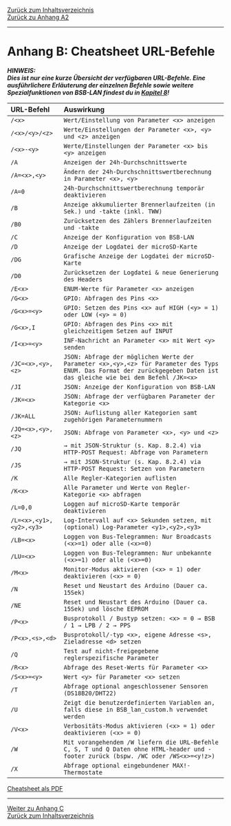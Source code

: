 [Zurück zum Inhaltsverzeichnis](inhaltsverzeichnis.md)  
[Zurück zu Anhang A2](anhang_a2.md)    
    
---
        

# Anhang B: Cheatsheet URL-Befehle
  
***HINWEIS:***  
***Dies ist nur eine kurze Übersicht der verfügbaren URL-Befehle. Eine ausführlichere Erläuterung der einzelnen Befehle sowie weitere Spezialfunktionen von BSB-LAN findest du in [Kapitel 8](kap08.md)!***  
   

| URL-Befehl            | Auswirkung                                                                    |
|:----------------------|:------------------------------------------------------------------------------|
|  `/<x>`               | `Wert/Einstellung von Parameter <x> anzeigen`
|  `/<x>/<y>/<z>`   | `Werte/Einstellungen der Parameter <x>, <y> und <z> anzeigen`  
|  `/<x>-<y>`         | `Werte/Einstellungen der Parameter <x> bis <y> anzeigen`  
|  `/A`                   | `Anzeigen der 24h-Durchschnittswerte`  
|  `/A=<x>,<y>`       | `Ändern der 24h-Durchschnittswertberechnung in Parameter <x>, <y>`  
|  `/A=0`                  | `24h-Durchschnittswertberechnung temporär deaktivieren`  
|  `/B`                   | `Anzeige akkumulierter Brennerlaufzeiten (in Sek.) und -takte (inkl. TWW)`  
|  `/B0`                  | `Zurücksetzen des Zählers Brennerlaufzeiten und -takte`  
|  `/C`                   | `Anzeige der Konfiguration von BSB-LAN`  
|  `/D`                   | `Anzeige der Logdatei der microSD-Karte`  
|  `/DG`                  | `Grafische Anzeige der Logdatei der microSD-Karte`  
|  `/D0`                  | `Zurücksetzen der Logdatei & neue Generierung des Headers`  
|  `/E<x>`              | `ENUM-Werte für Parameter <x> anzeigen`  
|  `/G<x>`              | `GPIO: Abfragen des Pins <x>`  
|  `/G<x>=<y>`        | `GPIO: Setzen des Pins <x> auf HIGH (<y> = 1) oder LOW (<y> = 0)`  
|  `/G<x>,I`            | `GPIO: Abfragen des Pins <x> mit gleichzeitigem Setzen auf INPUT`  
|  `/I<x>=<y>`        | `INF-Nachricht an Parameter <x> mit Wert <y> senden`  
|  `/JC=<x>,<y>,<z>`   | `JSON: Abfrage der möglichen Werte der Parameter <x>,<y>,<z> für Parameter des Typs ENUM. Das Format der zurückgegeben Daten ist das gleiche wie bei dem Befehl /JK=<x>`  
|  `/JI`                   | `JSON: Anzeige der Konfiguration von BSB-LAN`  
|  `/JK=<x>`        	| `JSON: Abfrage der verfügbaren Parameter der Kategorie <x>`  
|  `/JK=ALL`          	| `JSON: Auflistung aller Kategorien samt zugehörigen Parameternummern`  
|  `/JQ=<x>,<y>,<z>`      | `JSON: Abfrage von Parameter <x>, <y> und <z>`  
|  `/JQ`                  | `→ mit JSON-Struktur (s. Kap. 8.2.4) via HTTP-POST Request: Abfrage von Parametern`
|  `/JS`                  | `→ mit JSON-Struktur (s. Kap. 8.2.4) via HTTP-POST Request: Setzen von Parametern`
|  `/K`                   | `Alle Regler-Kategorien auflisten`  
|  `/K<x>`              | `Alle Parameter und Werte von Regler-Kategorie <x> abfragen`  
|  `/L=0,0`               | `Loggen auf microSD-Karte temporär deaktivieren`  
|  `/L=<x>,<y1>,<y2>,<y3>`       | `Log-Intervall auf <x> Sekunden setzen, mit (optional) Log-Parameter <y1>,<y2>,<y3>`  
|  `/LB=<x>`            | `Loggen von Bus-Telegrammen: Nur Broadcasts (<x>=1) oder alle (<x>=0)`  
|  `/LU=<x>`            | `Loggen von Bus-Telegrammen: Nur unbekannte (<x>=1) oder alle (<x>=0)`  
|  `/M<x>`              | `Monitor-Modus aktivieren (<x> = 1) oder deaktivieren (<x> = 0)`  
|  `/N`                   | `Reset und Neustart des Arduino (Dauer ca. 15Sek)`  
|  `/NE`                  | `Reset und Neustart des Arduino (Dauer ca. 15Sek) und lösche EEPROM`  
|  `/P<x>`              | `Busprotokoll / Bustyp setzen: <x> = 0 → BSB / 1 → LPB / 2 → PPS`  
|  `/P<x>,<s>,<d>`  | `Busprotokoll/-typ <x>, eigene Adresse <s>, Zieladresse <d> setzen`  
|  `/Q`                   | `Test auf nicht-freigegebene reglerspezifische Parameter`  
|  `/R<x>`              | `Abfrage des Reset-Werts für Parameter <x>`  
|  `/S<x>=<y>`        | `Wert <y> für Parameter <x> setzen`  
|  `/T`                   | `Abfrage optional angeschlossener Sensoren (DS18B20/DHT22)`  
|  `/U`                   | `Zeigt die benutzerdefinierten Variablen an, falls diese in BSB_lan_custom.h verwendet werden`  
|  `/V<x>`              | `Verbositäts-Modus aktivieren (<x> = 1) oder deaktivieren (<x> = 0)`  
|  `/W`                   | `Mit vorangehendem /W liefern die URL-Befehle C, S, T und Q Daten ohne HTML-header und -footer zurück (bspw. /WC oder /WS<x>=<y!z>)`  
|  `/X`                   | `Abfrage optional eingebundener MAX!-Thermostate`  

       
[Cheatsheet als PDF](https://github.com/1coderookie/BSB-LPB-LAN/raw/master/Cheatsheet_URL-Befehle.pdf)
    
---
    
     
[Weiter zu Anhang C](anhang_c.md)      
[Zurück zum Inhaltsverzeichnis](inhaltsverzeichnis.md)  

